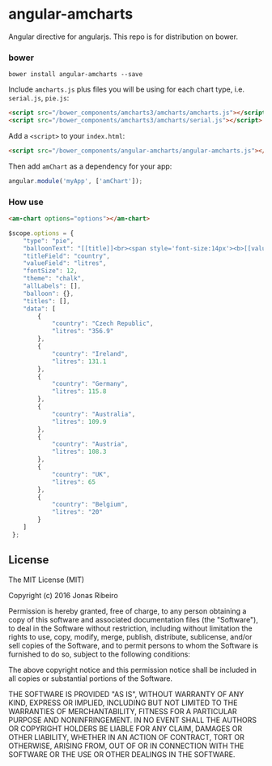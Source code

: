 # angular-amcharts

Angular directive for angularjs. This repo is for distribution on bower.

### bower

```shell
bower install angular-amcharts --save
```

Include `amcharts.js` plus files you will be using for each chart type, i.e.
`serial.js`, `pie.js`:

```html
<script src="/bower_components/amcharts3/amcharts/amcharts.js"></script>
<script src="/bower_components/amcharts3/amcharts/serial.js"></script>
```


Add a `<script>` to your `index.html`:

```html
<script src="/bower_components/angular-amcharts/angular-amcharts.js"></script>
```

Then add `amChart` as a dependency for your app:

```javascript
angular.module('myApp', ['amChart']);
```

### How use
```html
<am-chart options="options"></am-chart>
```

```javascript
$scope.options = {
    "type": "pie",
    "balloonText": "[[title]]<br><span style='font-size:14px'><b>[[value]]</b> ([[percents]]%)</span>",
    "titleField": "country",
    "valueField": "litres",
    "fontSize": 12,
    "theme": "chalk",
    "allLabels": [],
    "balloon": {},
    "titles": [],
    "data": [
        {
            "country": "Czech Republic",
            "litres": "356.9"
        },
        {
            "country": "Ireland",
            "litres": 131.1
        },
        {
            "country": "Germany",
            "litres": 115.8
        },
        {
            "country": "Australia",
            "litres": 109.9
        },
        {
            "country": "Austria",
            "litres": 108.3
        },
        {
            "country": "UK",
            "litres": 65
        },
        {
            "country": "Belgium",
            "litres": "20"
        }
    ]
 };
```

## License

The MIT License (MIT)

Copyright (c) 2016 Jonas Ribeiro

Permission is hereby granted, free of charge, to any person obtaining a copy
of this software and associated documentation files (the "Software"), to deal
in the Software without restriction, including without limitation the rights
to use, copy, modify, merge, publish, distribute, sublicense, and/or sell
copies of the Software, and to permit persons to whom the Software is
furnished to do so, subject to the following conditions:

The above copyright notice and this permission notice shall be included in all
copies or substantial portions of the Software.

THE SOFTWARE IS PROVIDED "AS IS", WITHOUT WARRANTY OF ANY KIND, EXPRESS OR
IMPLIED, INCLUDING BUT NOT LIMITED TO THE WARRANTIES OF MERCHANTABILITY,
FITNESS FOR A PARTICULAR PURPOSE AND NONINFRINGEMENT. IN NO EVENT SHALL THE
AUTHORS OR COPYRIGHT HOLDERS BE LIABLE FOR ANY CLAIM, DAMAGES OR OTHER
LIABILITY, WHETHER IN AN ACTION OF CONTRACT, TORT OR OTHERWISE, ARISING FROM,
OUT OF OR IN CONNECTION WITH THE SOFTWARE OR THE USE OR OTHER DEALINGS IN THE
SOFTWARE.